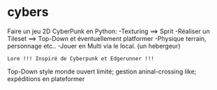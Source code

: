 # cybers
Faire un jeu 2D CyberPunk en Python:
	-Texturing ==> Sprit
		-Réaliser un Tileset
		==> Top-Down et éventuellement platformer
	-Physique terrain, personnage etc..
	-Jouer en Multi via le local. (un hebergeur)
	
	Lore !!! Inspiré de Cyberpunk et Edgerunner !!!
Top-Down style monde ouvert limité; gestion aninal-crossing like; expéditions en plateformer
